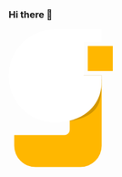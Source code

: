 ### Hi there 👋

<svg xmlns="http://www.w3.org/2000/svg" viewBox="0 0 183 241.56" width="183" height="241.55999755859375"><defs><style>.cls-1{fill:#ffb700;}.cls-2{fill:#bf8900;opacity:0.7;}.cls-3{fill:#fff;}</style></defs><g id="Camada_2" data-name="Camada 2"><g id="Camada_1-2" data-name="Camada 1"><path class="cls-1 logo-svg-elem-1" d="M163.48,87.84V204.07A37.5,37.5,0,0,1,126,241.56H47.25A37.5,37.5,0,0,1,9.76,204.07V185.44h88.4a9.2,9.2,0,0,0,9.2-9.2V87.84Z"></path><path class="cls-2 logo-svg-elem-2" d="M163.48,80.52v7.34l0,0c-.52,36.75,0,63.44-56.1,73.2V80.52Z"></path><path class="cls-3 logo-svg-elem-3" d="M131.76,80.52V22h31.72V0H83l0,0c-.42,0-.83,0-1.25,0a81.74,81.74,0,0,0,0,163.48c44.74,0,81.07-26.2,81.71-70.79l0,0V80.52Z"></path><rect class="cls-1 logo-svg-elem-4" x="139.08" y="29.28" width="43.92" height="43.92"></rect></g></g></svg>

<!--
**guitrocha/guitrocha** is a ✨ _special_ ✨ repository because its `README.md` (this file) appears on your GitHub profile.

Here are some ideas to get you started:

- 🔭 I’m currently working on ...
- 🌱 I’m currently learning ...
- 👯 I’m looking to collaborate on ...
- 🤔 I’m looking for help with ...
- 💬 Ask me about ...
- 📫 How to reach me: ...
- 😄 Pronouns: ...
- ⚡ Fun fact: ...
-->

